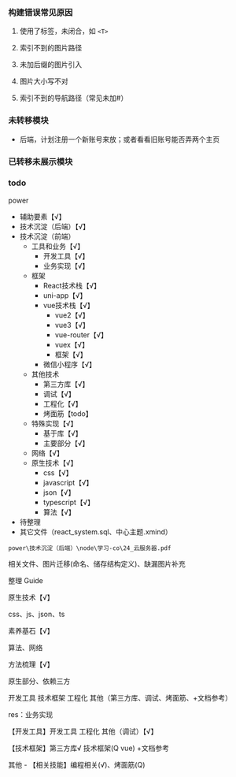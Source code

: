 ### 构建错误常见原因

1. 使用了标签，未闭合，如 `<T>`

2. 索引不到的图片路径
3. 未加后缀的图片引入
4. 图片大小写不对
5. 索引不到的导航路径（常见未加#）



### 未转移模块

- 后端，计划注册一个新账号来放；或者看看旧账号能否弄两个主页



### 已转移未展示模块





### todo

power

- 辅助要素【√】
- 技术沉淀（后端）【√】
- 技术沉淀（前端）
  - 工具和业务【√】
    - 开发工具【√】
    - 业务实现【√】
  - 框架
    - React技术栈【√】
    - uni-app【√】
    - vue技术栈【√】
      - vue2【√】
      - vue3【√】
      - vue-router【√】
      - vuex【√】
      - 框架【√】
    - 微信小程序【√】
  - 其他技术
    - 第三方库【√】
    - 调试【√】
    - 工程化【√】
    - 烤面筋【todo】
  - 特殊实现【√】
    - 基于库【√】
    - 主要部分【√】
  - 网络【√】
  - 原生技术【√】
    - css【√】
    - javascript【√】
    - json【√】
    - typescript【√】
    - 算法【√】
- 待整理
- 其它文件（react_system.sql、中心主题.xmind）

```
power\技术沉淀（后端）\node\学习-co\24_云服务器.pdf
```



相关文件、图片迁移(命名、储存结构定义)、缺漏图片补充

整理 Guide





原生技术【√】

css、js、json、ts



素养基石【√】

算法、网络



方法梳理【√】

原生部分、依赖三方



开发工具 技术框架 工程化 其他（第三方库、调试、烤面筋、+文档参考）



res：业务实现

【开发工具】开发工具 工程化 其他（调试）【√】

【技术框架】第三方库√ 技术框架(Q vue) +文档参考



其他 - 【相关技能】编程相关(√)、烤面筋(Q)









